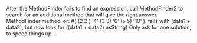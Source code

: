 After the MethodFinder fails to find an expression, call MethodFinder2 to search for an additional method that will give the right answer.
	MethodFinder methodFor: #( (2 2 ) '4'  (3 3) '6'  (5 5) '10' ).
	fails with (data1 + data2), but now look for ((data1 + data2) asString)
Only ask for one solution, to speed things up.